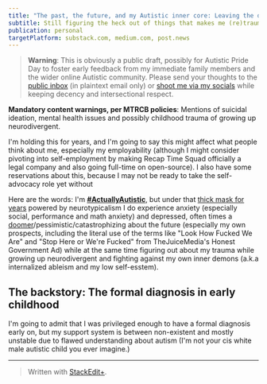 ```yaml
---
title: "The past, the future, and my Autistic inner core: Leaving the disability closet as #AutisticAF"
subtitle: Still figuring the heck out of things that makes me (re)traumatized, but I might consider getting therapy in the future (if my social anxiety allows).
publication: personal
targetPlatform: substack.com, medium.com, post.news
---
```


> **Warning**: This is obviously a public draft, possibly for Autistic Pride Day to foster early feedback from my immediate family members and the wider online Autistic community. Please send your thoughts to the [public inbox](https://lists.sr.ht/~ajhalili2006/public-inbox) (in plaintext email only) or [shoot me via my socials](https://ajhalili2006.start.page) while keeping decency and intersectional respect.

**Mandatory content warnings, per MTRCB policies**: Mentions of suicidal ideation, mental health issues and possibly childhood trauma of growing up neurodivergent.

I'm holding this for years, and I'm going to say this might affect what people think about me, especially my employability (although I might consider pivoting into self-employment by making Recap Time Squad officially a legal company and also going full-time on open-source). I also have some reservations about this, because I may not be ready to take the self-advocacy role yet without

Here are the words: I'm **[#ActuallyAutistic]**, but under that [thick mask for years] powered by neurotypicalism I do experience anxiety (especially social, performance and math anxiety) and depressed, often times a [doomer](https://www.reddit.com/r/doomer/comments/i2i4a6/is_anyone_else_here_on_the_autism_spectrum/?utm_source=share&utm_medium=web2x&context=3)/pessimistic/catastrophizing about the future (especially my own prospects, including the literal use of the terms like "Look How Fucked We Are" and "Stop Here or We're Fucked" from TheJuiceMedia's Honest Government Ad) while at the same time figuring out about my trauma while growing up neurodivergent and fighting against my own inner demons (a.k.a internalized ableism and my low self-esstem).

## The backstory: The formal diagnosis in early childhood

I'm going to admit that I was privileged enough to have a formal diagnosis early on, but my support system is between non-existent and mostly unstable due to flawed understanding about autism (I'm not your cis white male autistic child you ever imagine.)

<!-- Links go here. -->
[#ActuallyAutistic]: https://todo.com
[thick mask for years]: https://twitter.com/Kuys_Potpot/status/1640025400263999489?s=20

---
> Written with [StackEdit+](https://stackedit.net/).
<!--stackedit_data:
eyJwcm9wZXJ0aWVzIjoiZXh0ZW5zaW9uczpcbiAgcHJlc2V0Oi
BnZm1cbiAgZW1vamk6XG4gICAgc2hvcnRjdXRzOiB0cnVlXG4i
LCJoaXN0b3J5IjpbLTgwNzI4NzM2MiwzNDUyNDIyNiwxNzUzMz
U3MjIyLC0xMzQyMjM1MDMwLC0zNzE5MTU0MTZdfQ==
-->
